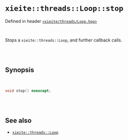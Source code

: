 # `xieite::threads::Loop::stop`
Defined in header [`<xieite/threads/Loop.hpp>`](../../../include/xieite/threads/Loop.hpp)

<br/>

Stops a `xieite::threads::Loop`, and further callback calls.

<br/><br/>

## Synopsis

<br/>

```cpp
void stop() noexcept;
```

<br/><br/>

## See also
- [`xieite::threads::Loop`](../../../docs/threads/Loop.md)
